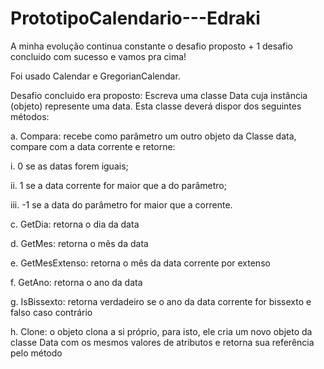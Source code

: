 # PrototipoCalendario---Edraki
A minha evolução continua constante o desafio proposto  + 1 desafio concluido com sucesso e vamos pra cima! 

Foi usado Calendar e GregorianCalendar.

Desafio concluido era proposto:
Escreva uma classe Data cuja instância (objeto) represente uma data. Esta classe deverá dispor dos
seguintes métodos:

a. Compara: recebe como parâmetro um outro objeto da Classe data, compare com a data corrente e
retorne:

i. 0 se as datas forem iguais;

ii. 1 se a data corrente for maior que a do parâmetro;

iii. -1 se a data do parâmetro for maior que a corrente.

c. GetDia: retorna o dia da data

d. GetMes: retorna o mês da data

e. GetMesExtenso: retorna o mês da data corrente por extenso

f. GetAno: retorna o ano da data

g. IsBissexto: retorna verdadeiro se o ano da data corrente for bissexto e falso caso contrário

h. Clone: o objeto clona a si próprio, para isto, ele cria um novo objeto da classe Data com os
mesmos valores de atributos e retorna sua referência pelo método
